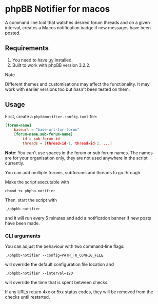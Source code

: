 # phpBB Notifier for macos

A command line tool that watches desired forum threads and on a given interval, creates a Macos notification badge if new messages have been posted.

## Requirements

1. You need to have [uv](https://docs.astral.sh/uv/) installed.
2. Built to work with phpBB version 3.2.2.

> [!NOTE]
> Different themes and customisations may affect the functionality. It may work with earlier versions too but hasn't been tested on them.

## Usage

First, create a `phpbbnotifier.config.toml` file:

```toml
[forum-name]
    baseurl = "base-url-for-forum"
    [forum-name.sub-forum-name]
        id = sub-forum-id
        threads = [thread-id-1, thread-id-2, ...]
```

**Note:** You can't use spaces in the forum or sub forum names. The names are for your organisation only, they are not used anywhere in the script currently.

You can add multiple forums, subforums and threads to go through.

Make the script executable with

```shell
chmod +x phpbb-notifier
```

Then, start the script with

```shell
./phpbb-notifier
```

and it will run every 5 minutes and add a notification banner if new posts have been made.

### CLI arguments

You can adjust the behaviour with two command-line flags:

```shell
./phpbb-notifier --config=PATH_TO_CONFIG_FILE
```

will override the default configuration file location and

```shell
./phpbb-notifier --interval=120
```

will override the time that is spent between checks.

If any URLs return 4xx or 5xx status codes, they will be removed from the checks until restarted.
